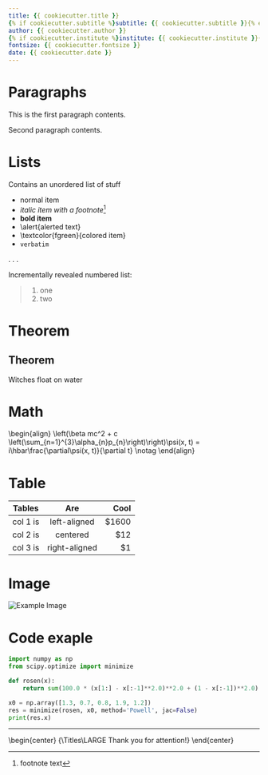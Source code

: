 ```yaml
---
title: {{ cookiecutter.title }}
{% if cookiecutter.subtitle %}subtitle: {{ cookiecutter.subtitle }}{% endif %}
author: {{ cookiecutter.author }}
{% if cookiecutter.institute %}institute: {{ cookiecutter.institute }}{% endif %}
fontsize: {{ cookiecutter.fontsize }}
date: {{ cookiecutter.date }}
---
```


# Paragraphs

This is the first paragraph contents.


Second paragraph contents.


# Lists

Contains an unordered list of stuff

- normal item 
- *italic item with a footnote*[^1]
- **bold item**
- \alert{alerted text}
- \textcolor{fgreen}{colored item}
- `verbatim`

. . .

Incrementally revealed numbered list:

> 1. one
> 2. two

[^1]: footnote text

# Theorem

## Theorem
Witches float on water


# Math

\begin{align}
\left(\beta mc^2 + c \left(\sum_{n=1}^{3}\alpha_{n}p_{n}\right)\right)\psi(x, t) = i\hbar\frac{\partial\psi(x, t)}{\partial t} \notag
\end{align}


# Table

| Tables   |      Are      |  Cool |
|----------|:-------------:|------:|
| col 1 is |  left-aligned | $1600 |
| col 2 is |    centered   |   $12 |
| col 3 is | right-aligned |    $1 |

# Image

![Example Image](example.png)

# Code exaple

```python
import numpy as np
from scipy.optimize import minimize

def rosen(x):
    return sum(100.0 * (x[1:] - x[:-1]**2.0)**2.0 + (1 - x[:-1])**2.0)

x0 = np.array([1.3, 0.7, 0.8, 1.9, 1.2])
res = minimize(rosen, x0, method='Powell', jac=False)
print(res.x)
```

---

\begin{center}
{\Titles\LARGE Thank you for attention!}
\end{center}